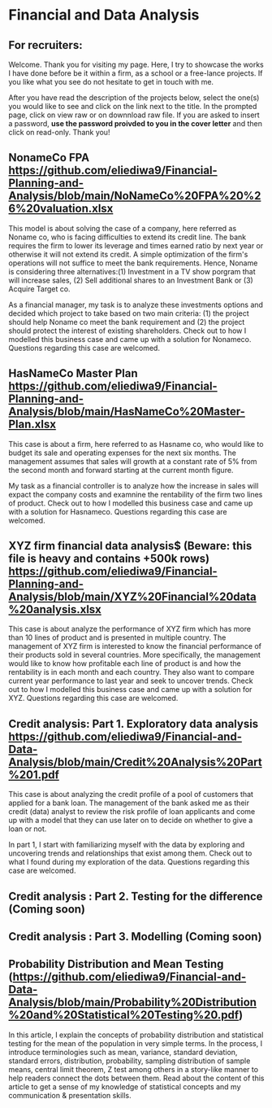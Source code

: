 # Financial and Data Analysis

## For recruiters:
Welcome. Thank you for visiting my page. Here, I try to showcase the works I have done before be it within a firm, as a school or a free-lance projects. If you like what you see do not hesitate to get in touch with me.

After you have read the description of the projects below, select the one(s) you would like to see and click on the link next to the title. In the prompted page, click on view raw or on downnload raw file. If you are asked to insert a password, __use the password proivded to you in the cover letter__ and then click on read-only. Thank you!

## NonameCo FPA https://github.com/eliediwa9/Financial-Planning-and-Analysis/blob/main/NoNameCo%20FPA%20%26%20valuation.xlsx
This model is about solving the case of a company, here referred as Noname co, who is facing difficulties to extend its credit line. The bank requires the firm to lower its leverage and times earned ratio by next year or otherwise it will not extend its credit. A simple optimization of the firm's operations will not suffice to meet the bank requirements. Hence, Noname is considering three alternatives:(1) Investment in a TV show porgram that will increase sales, (2) Sell additional shares to an Investment Bank or (3) Acquire Target co. 

As a financial manager, my task is to analyze these investments options and decided which project to take  based on two main criteria: (1) the project should help Noname co meet the bank requirement and (2) the project should protect the interest of existing shareholders. Check out to how I modelled this business case and came up with a solution for Nonameco. Questions regarding this case are welcomed.


## HasNameCo Master Plan https://github.com/eliediwa9/Financial-Planning-and-Analysis/blob/main/HasNameCo%20Master-Plan.xlsx
This case is about a firm, here referred to as Hasname co, who would like to budget its sale and operating expenses for the next six months. The management assumes that sales will growth at a constant rate of 5% from the second month and forward starting at the current month figure.

My task as a financial controller is to analyze how the increase in sales will expact the company costs and examnine the rentability of the firm two lines of product. Check out to how I modelled this business case and came up with a solution for Hasnameco. Questions regarding this case are welcomed.


## XYZ firm financial data analysis$ (Beware: this file is heavy and contains +500k rows) https://github.com/eliediwa9/Financial-Planning-and-Analysis/blob/main/XYZ%20Financial%20data%20analysis.xlsx
This case is about analyze the performance of XYZ firm which has more than 10 lines of product and is presented in multiple country. The management of XYZ firm is interested to know the financial performance of their products sold in several countries. More specifically, the management would like to know how profitable each line of product is and how the rentability is in each month and each country. They also want to compare current year performance to last year and seek to uncover trends.	Check out to how I modelled this business case and came up with a solution for XYZ. Questions regarding this case are welcomed.

## Credit analysis: Part 1. Exploratory data analysis https://github.com/eliediwa9/Financial-and-Data-Analysis/blob/main/Credit%20Analysis%20Part%201.pdf
This case is about analyzing the credit profile of a pool of customers that applied for a bank loan. The management of the bank asked me as their credit (data) analyst to review the risk profile of loan applicants and come up with a model that they can use later on to decide on whether to give a loan or not. 

In part 1, I start with familiarizing myself with the data by exploring and uncovering trends and relationships that exist among them. Check out to what I found during my exploration of the data. Questions regarding this case are welcomed.

## Credit analysis : Part 2. Testing for the difference (Coming soon)

## Credit analysis : Part 3. Modelling (Coming soon)

## Probability Distribution and Mean Testing (https://github.com/eliediwa9/Financial-and-Data-Analysis/blob/main/Probability%20Distribution%20and%20Statistical%20Testing%20.pdf)
In this article, I explain the concepts of probability distribution and statistical testing for the mean of the population in very simple terms. In the process, I introduce terminologies such as mean, variance, standard deviation, standard errors, distribution, probability, sampling distribution of sample means, central limit theorem, Z test among others in a story-like manner to help readers connect the dots between them. Read about the content of this article to get a sense of my knowledge of statistical concepts and my communication & presentation skills.
